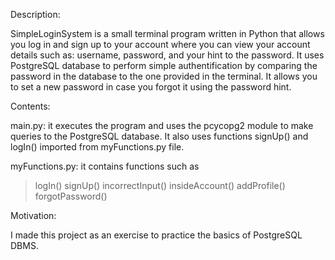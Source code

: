 Description:

SimpleLoginSystem is a small terminal program written in Python that allows you log in and sign up
to your account where you can view your account details such as: username, password, and your hint to the password.
It uses PostgreSQL database to perform simple authentification by comparing the password in the database to the one
provided in the terminal. It allows you to set a new password in case you forgot it using the password hint.

Contents:

main.py: it executes the program and uses the pcycopg2 module to make queries to the PostgreSQL database.
It also uses functions signUp() and logIn() imported from myFunctions.py file.

myFunctions.py: it contains functions such as
> logIn()
> signUp()
> incorrectInput()
> insideAccount()
> addProfile()
> forgotPassword()

Motivation:

I made this project as an exercise to practice the basics of PostgreSQL DBMS.


